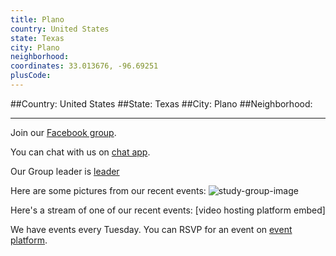 ```yaml
---
title: Plano
country: United States
state: Texas
city: Plano
neighborhood: 
coordinates: 33.013676, -96.69251
plusCode:
---
```


##Country: United States
##State: Texas
##City: Plano
##Neighborhood: 
*****
Join our [Facebook group](https://www.facebook.com/groups/free.code.camp.plano).

You can chat with us on [chat app]().

Our Group leader is [leader]()

Here are some pictures from our recent events:
![study-group-image]()

Here's a stream of one of our recent events:
[video hosting platform embed]

We have events every Tuesday. You can RSVP for an event on [event platform]().
